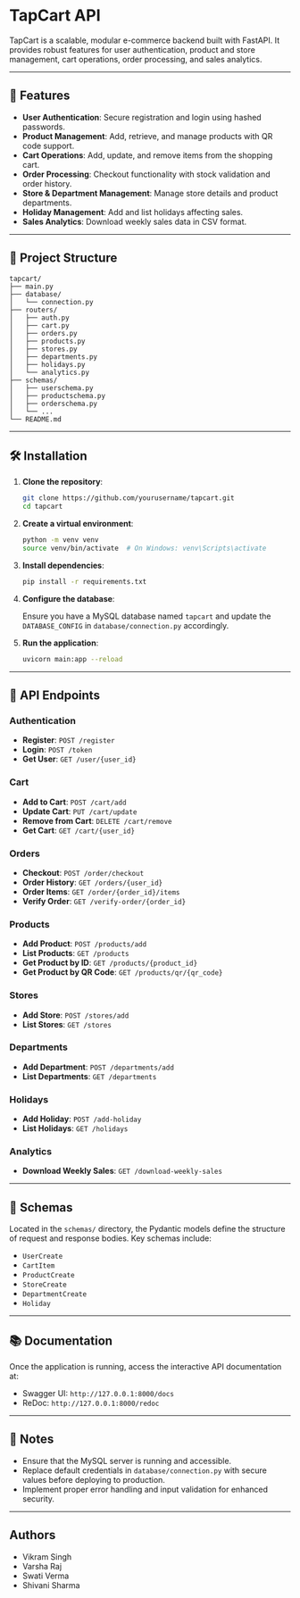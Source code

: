 # TapCart API

TapCart is a scalable, modular e-commerce backend built with FastAPI. It provides robust features for user authentication, product and store management, cart operations, order processing, and sales analytics.

---

## 🚀 Features

- **User Authentication**: Secure registration and login using hashed passwords.
- **Product Management**: Add, retrieve, and manage products with QR code support.
- **Cart Operations**: Add, update, and remove items from the shopping cart.
- **Order Processing**: Checkout functionality with stock validation and order history.
- **Store & Department Management**: Manage store details and product departments.
- **Holiday Management**: Add and list holidays affecting sales.
- **Sales Analytics**: Download weekly sales data in CSV format.

---

## 📁 Project Structure

```
tapcart/
├── main.py
├── database/
│   └── connection.py
├── routers/
│   ├── auth.py
│   ├── cart.py
│   ├── orders.py
│   ├── products.py
│   ├── stores.py
│   ├── departments.py
│   ├── holidays.py
│   └── analytics.py
├── schemas/
│   ├── userschema.py
│   ├── productschema.py
│   ├── orderschema.py
│   └── ...
└── README.md
```

---

## 🛠️ Installation

1. **Clone the repository**:

   ```bash
   git clone https://github.com/yourusername/tapcart.git
   cd tapcart
   ```

2. **Create a virtual environment**:

   ```bash
   python -m venv venv
   source venv/bin/activate  # On Windows: venv\Scripts\activate
   ```

3. **Install dependencies**:

   ```bash
   pip install -r requirements.txt
   ```

4. **Configure the database**:

   Ensure you have a MySQL database named `tapcart` and update the `DATABASE_CONFIG` in `database/connection.py` accordingly.

5. **Run the application**:

   ```bash
   uvicorn main:app --reload
   ```

---

## 📌 API Endpoints

### Authentication

- **Register**: `POST /register`
- **Login**: `POST /token`
- **Get User**: `GET /user/{user_id}`

### Cart

- **Add to Cart**: `POST /cart/add`
- **Update Cart**: `PUT /cart/update`
- **Remove from Cart**: `DELETE /cart/remove`
- **Get Cart**: `GET /cart/{user_id}`

### Orders

- **Checkout**: `POST /order/checkout`
- **Order History**: `GET /orders/{user_id}`
- **Order Items**: `GET /order/{order_id}/items`
- **Verify Order**: `GET /verify-order/{order_id}`

### Products

- **Add Product**: `POST /products/add`
- **List Products**: `GET /products`
- **Get Product by ID**: `GET /products/{product_id}`
- **Get Product by QR Code**: `GET /products/qr/{qr_code}`

### Stores

- **Add Store**: `POST /stores/add`
- **List Stores**: `GET /stores`

### Departments

- **Add Department**: `POST /departments/add`
- **List Departments**: `GET /departments`

### Holidays

- **Add Holiday**: `POST /add-holiday`
- **List Holidays**: `GET /holidays`

### Analytics

- **Download Weekly Sales**: `GET /download-weekly-sales`

---

## 📄 Schemas

Located in the `schemas/` directory, the Pydantic models define the structure of request and response bodies. Key schemas include:

- `UserCreate`
- `CartItem`
- `ProductCreate`
- `StoreCreate`
- `DepartmentCreate`
- `Holiday`

---



## 📚 Documentation

Once the application is running, access the interactive API documentation at:

- Swagger UI: `http://127.0.0.1:8000/docs`
- ReDoc: `http://127.0.0.1:8000/redoc`

---

## 📌 Notes

- Ensure that the MySQL server is running and accessible.
- Replace default credentials in `database/connection.py` with secure values before deploying to production.
- Implement proper error handling and input validation for enhanced security.

---

## Authors

- Vikram Singh
- Varsha Raj
- Swati Verma
- Shivani Sharma